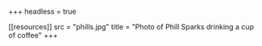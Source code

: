 +++
headless = true

[[resources]]
  src = "phills.jpg"
  title = "Photo of Phill Sparks drinking a cup of coffee"
+++
